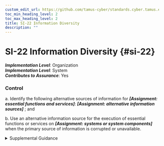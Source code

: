 ```yaml
---
custom_edit_url: https://github.com/tamus-cyber/standards.cyber.tamus.edu/tree/main/static/content/tamus.edu/TAMUS_profile.xml
toc_min_heading_level: 2
toc_max_heading_level: 2
title: SI-22 Information Diversity
description: ""
---
```


# SI-22 Information Diversity {#si-22}

_**Implementation Level**_: Organization\
_**Implementation Level**_: System\
_**Contributes to Assurance**_: Yes

### Control

a. Identify the following alternative sources of information for _**[Assignment: essential functions and services]**_: _**[Assignment: alternative information sources]**_ ; and

b. Use an alternative information source for the execution of essential functions or services on _**[Assignment: systems or system components]**_ when the primary source of information is corrupted or unavailable.

<details>
  <summary>Supplemental Guidance</summary>

a. Identify the following alternative sources of information for _**[Assignment: essential functions and services]**_: _**[Assignment: alternative information sources]**_ ; and

b. Use an alternative information source for the execution of essential functions or services on _**[Assignment: systems or system components]**_ when the primary source of information is corrupted or unavailable.

</details>


